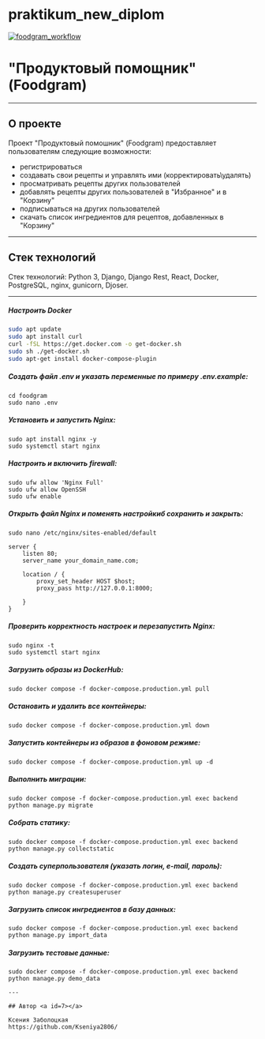 # praktikum_new_diplom
[![foodgram_workflow](https://github.com/kseniya2806/foodgram-project-react/actions/workflows/foodgram_workflow.yml/badge.svg)](https://github.com/kseniya2806/foodgram-project-react/actions/workflows/foodgram_workflow.yml)
# "Продуктовый помощник" (Foodgram)

---
## О проекте <a id=1></a>

Проект "Продуктовый помошник" (Foodgram) предоставляет пользователям следующие возможности:
  - регистрироваться
  - создавать свои рецепты и управлять ими (корректировать\удалять)
  - просматривать рецепты других пользователей
  - добавлять рецепты других пользователей в "Избранное" и в "Корзину"
  - подписываться на других пользователей
  - скачать список ингредиентов для рецептов, добавленных в "Корзину"

---

## Стек технологий <a id=6></a>

Стек технологий: Python 3, Django, Django Rest, React, Docker, PostgreSQL, nginx, gunicorn, Djoser.

---

##### Настроить Docker <a id=2></a>

```bash
sudo apt update
sudo apt install curl
curl -fSL https://get.docker.com -o get-docker.sh
sudo sh ./get-docker.sh
sudo apt-get install docker-compose-plugin
```

##### Создать файл .env и указать переменные по примеру .env.example:
``` 
cd foodgram
sudo nano .env
```
##### Установить и запустить Nginx:
```
sudo apt install nginx -y
sudo systemctl start nginx
```
##### Настроить и включить firewall:
```
sudo ufw allow 'Nginx Full'
sudo ufw allow OpenSSH
sudo ufw enable
```
##### Открыть файл Nginx и поменять настройкиб сохранить и закрыть:
```
sudo nano /etc/nginx/sites-enabled/default
```
```
server {
    listen 80;
    server_name your_domain_name.com;
    
    location / {
        proxy_set_header HOST $host;
        proxy_pass http://127.0.0.1:8000;

    }
}
```
##### Проверить корректность настроек и перезапустить Nginx: 
```
sudo nginx -t
sudo systemctl start nginx
```
##### Загрузить образы из DockerHub:
```
sudo docker compose -f docker-compose.production.yml pull
```
##### Остановить и удалить все контейнеры:
```
sudo docker compose -f docker-compose.production.yml down
```
##### Запустить контейнеры из образов в фоновом режиме: 
```
sudo docker compose -f docker-compose.production.yml up -d
```
##### Выполнить миграции: 
``` 
sudo docker compose -f docker-compose.production.yml exec backend python manage.py migrate 
```
##### Собрать статику:
``` 
sudo docker compose -f docker-compose.production.yml exec backend python manage.py collectstatic
```
##### Создать суперпользователя (указать логин, e-mail, пароль):
``` 
sudo docker compose -f docker-compose.production.yml exec backend python manage.py createsuperuser 
```
##### Загрузить список ингредиентов в базу данных:
``` 
sudo docker compose -f docker-compose.production.yml exec backend python manage.py import_data
``` 
##### Загрузить тестовые данные:
``` 
sudo docker compose -f docker-compose.production.yml exec backend python manage.py demo_data

---

## Автор <a id=7></a>

Ксения Заболоцкая
https://github.com/Kseniya2806/